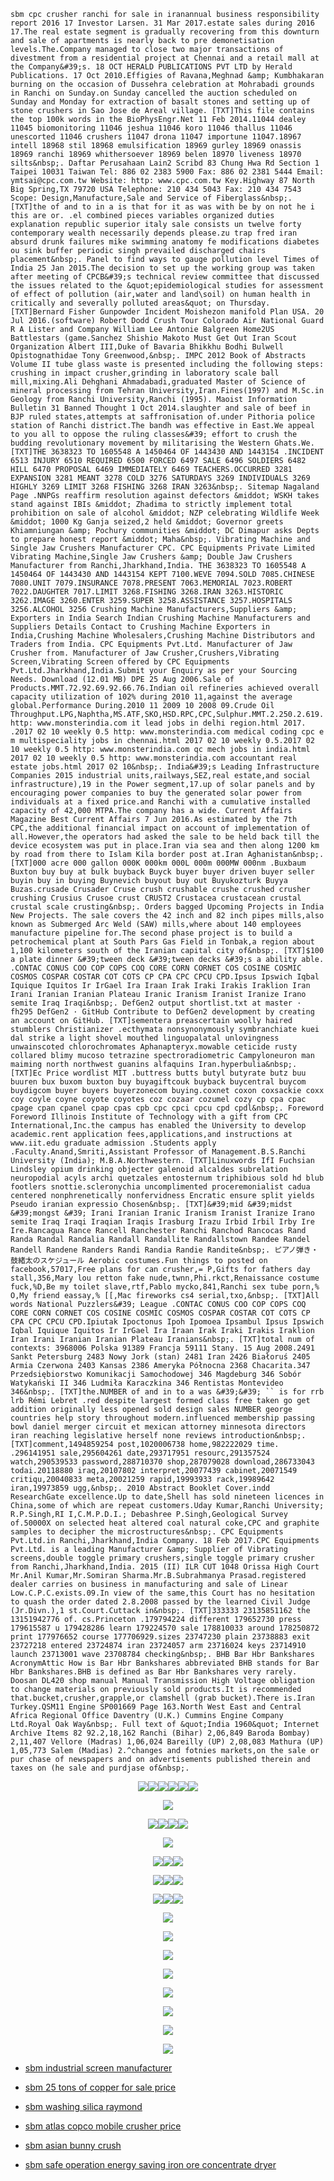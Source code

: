 
```
sbm cpc crusher ranchi for sale in iranannual business responsibility report 2016 17 Investor Larsen. 31 Mar 2017.estate sales during 2016 17.The real estate segment is gradually recovering from this downturn and sale of apartments is nearly back to pre demonetisation levels.The.Company managed to close two major transactions of divestment from a residential project at Chennai and a retail mall at the Company&#39;s. 18 OCT HERALD PUBLICATIONS PVT LTD by Herald Publications. 17 Oct 2010.Effigies of Ravana,Meghnad &amp; Kumbhakaran burning on the occasion of Dussehra celebration at Mohrabadi grounds in Ranchi on Sunday.on Sunday cancelled the auction scheduled on Sunday and Monday for extraction of basalt stones and setting up of stone crushers in Sao Jose de Areal village. ‎[TXT]‎This file contains the top 100k words in the BioPhysEngr.Net 11 Feb 2014.11044 dealey 11045 biomonitoring 11046 jeshua 11046 koro 11046 thallus 11046 unescorted 11046 crushers 11047 drona 11047 importune 11047.18967 intell 18968 stil 18968 emulsification 18969 gurley 18969 onassis 18969 ranchi 18969 whithersoever 18969 belen 18970 liveness 18970 silts&nbsp;. Daftar Perusahaan Lain2 Scribd 83 Chung Hwa Rd Section 1 Taipei 10031 Taiwan Tel: 886 02 2383 5900 Fax: 886 02 2381 5444 Email: ymtsai@cpc.com.tw Website: http: www.cpc.com.tw Key.Highway 87 North Big Spring,TX 79720 USA Telephone: 210 434 5043 Fax: 210 434 7543 Scope: Design,Manufacture,Sale and Service of Fiberglass&nbsp;. ‎[TXT]‎the of and to in a is that for it as was with be by on not he i this are or. .el combined pieces variables organized duties explanation republic superior italy sale consists un twelve forty contemporary wealth necessarily depends please.zu trap fred iran absurd drunk failures mike swimming anatomy fe modifications diabetes ou sink buffer periodic singh prevailed discharged chairs placement&nbsp;. Panel to find ways to gauge pollution level Times of India 25 Jan 2015.The decision to set up the working group was taken after meeting of CPCB&#39;s technical review committee that discussed the issues related to the &quot;epidemiological studies for assessment of effect of pollution (air,water and land\soil) on human health in critically and severally polluted areas&quot; on Thursday. ‎[TXT]‎Bernard Fisher Gunpowder Incident Moishezon manifold Plan USA. 20 Jul 2016.(software) Robert Dodd Crush Tour Colorado Air National Guard R A Lister and Company William Lee Antonie Balgreen Home2US Battlestars (game.Sanchez Shishio Makoto Must Get Out Iran Scout Organization Albert III,Duke of Bavaria Bhikkhu Bodhi Bulwell Opistognathidae Tony Greenwood,&nbsp;. IMPC 2012 Book of Abstracts Volume II tube glass waste is presented including the following steps: crushing in impact crusher,grinding in laboratory scale ball mill,mixing.Ali Dehghani Ahmadabadi,graduated Master of Science of mineral processing from Tehran University,Iran.Fines(1997) and M.Sc.in Geology from Ranchi University,Ranchi (1995). Maoist Information Bulletin 31 Banned Thought 1 Oct 2014.slaughter and sale of beef in BJP ruled states,attempts at saffronisation of.under Pithoria police station of Ranchi district.The bandh was effective in East.We appeal to you all to oppose the ruling classes&#39; effort to crush the budding revolutionary movement by militarising the Western Ghats.We. ‎[TXT]‎THE 3638323 TO 1605548 A 1450464 OF 1443430 AND 1443154 .INCIDENT 6513 INJURY 6510 REQUIRED 6500 FORCED 6497 SALE 6496 SOLDIERS 6482 HILL 6470 PROPOSAL 6469 IMMEDIATELY 6469 TEACHERS.OCCURRED 3281 EXPANSION 3281 MEANT 3278 COLD 3276 SATURDAYS 3269 INDIVIDUALS 3269 HIGHLY 3269 LIMIT 3268 FISHING 3268 IRAN 3263&nbsp;. Sitemap Nagaland Page .NNPGs reaffirm resolution against defectors &middot; WSKH takes stand against IBIs &middot; Zhadima to strictly implement total prohibition on sale of alcohol &middot; NZP celebrating Wildlife Week &middot; 1000 Kg Ganja seized,2 held &middot; Governor greets Khiamniungan &amp; Pochury communities &middot; DC Dimapur asks Depts to prepare honest report &middot; Maha&nbsp;. Vibrating Machine and Single Jaw Crushers Manufacturer CPC. CPC Equipments Private Limited Vibrating Machine,Single Jaw Crushers &amp; Double Jaw Crushers Manufacturer from Ranchi,Jharkhand,India. THE 3638323 TO 1605548 A 1450464 OF 1443430 AND 1443154 KEPT 7100.WEVE 7094.SOLD 7085.CHINESE 7080.UNIT 7079.INSURANCE 7078.PRESENT 7063.MEMORIAL 7023.ROBERT 7022.DAUGHTER 7017.LIMIT 3268.FISHING 3268.IRAN 3263.HISTORIC 3262.IMAGE 3260.ENTER 3259.SUPER 3258.ASSISTANCE 3257.HOSPITALS 3256.ALCOHOL 3256 Crushing Machine Manufacturers,Suppliers &amp; Exporters in India Search Indian Crushing Machine Manufacturers and Suppliers Details Contact to Crushing Machine Exporters in India,Crushing Machine Wholesalers,Crushing Machine Distributors and Traders from India. CPC Equipments Pvt.Ltd. Manufacturer of Jaw Crusher from. Manufacturer of Jaw Crusher,Crushers,Vibrating Screen,Vibrating Screen offered by CPC Equipments Pvt.Ltd.Jharkhand,India.Submit your Enquiry as per your Sourcing Needs. Download (12.01 MB) DPE 25 Aug 2006.Sale of Products.MMT.72.92.69.92.66.76.Indian oil refineries achieved overall capacity utilization of 102% during 2010 11,against the average global.Performance During.2010 11 2009 10 2008 09.Crude Oil Throughput.LPG,Naphtha,MS.ATF,SKO,HSD.RPC,CPC,Sulphur.MMT.2.250.2.619. http: www.monsterindia.com it lead jobs in delhi region.html 2017. .2017 02 10 weekly 0.5 http: www.monsterindia.com medical coding cpc e m multispeciality jobs in chennai.html 2017 02 10 weekly 0.5.2017 02 10 weekly 0.5 http: www.monsterindia.com qc mech jobs in india.html 2017 02 10 weekly 0.5 http: www.monsterindia.com accountant real estate jobs.html 2017 02 10&nbsp;. India&#39;s Leading Infrastructure Companies 2015 industrial units,railways,SEZ,real estate,and social infrastructure),19 in the Power segment,17.up of solar panels and by encouraging power companies to buy the generated solar power from individuals at a fixed price.and Ranchi with a cumulative installed capacity of 42,000 MTPA.The company has a wide. Current Affairs Magazine Best Current Affairs 7 Jun 2016.As estimated by the 7th CPC,the additional financial impact on account of implementation of all.However,the operators had asked the sale to be held back till the device ecosystem was put in place.Iran via sea and then along 1200 km by road from there to Islam Kila border post at.Iran Aghanistan&nbsp;. ‎[TXT]‎000 acre 000 gallon 000K 000km 000L 000m 000MW 000nm .Buxbaum Buxton buy buy at bulk buyback Buyck buyer buyer driven buyer seller buyin buy in buying Buynevich buyout buy out Buyukozturk Buyya Buzas.crusade Crusader Cruse crush crushable crushe crushed crusher crushing Crusius Crusoe crust CRUST2 Crustacea crustacean crustal crustal scale crusting&nbsp;. Orders bagged Upcoming Projects in India New Projects. The sale covers the 42 inch and 82 inch pipes mills,also known as Submerged Arc Weld (SAW) mills,where about 140 employees manufacture pipeline for.The second phase project is to build a petrochemical plant at South Pars Gas Field in Tonbak,a region about 1,100 kilometers south of the Iranian capital city of&nbsp;. ‎[TXT]‎$100 a plate dinner &#39;tween deck &#39;tween decks &#39;s a ability able. .CONTAC CONUS COO COP COPS COQ CORE CORN CORNET COS COSINE COSMIC COSMOS COSPAR COSTAR COT COTS CP CPA CPC CPCU CPD.Ipsus Ipswich Iqbal Iquique Iquitos Ir IrGael Ira Iraan Irak Iraki Irakis Iraklion Iran Irani Iranian Iranian Plateau Iranic Iranism Iranist Iranize Irano semite Iraq Iraqi&nbsp;. DefGen2 output shortlist.txt at master · fh295 DefGen2 · GitHub Contribute to DefGen2 development by creating an account on GitHub. ‎[TXT]‎sementera preascertain woolly haired stumblers Christianizer .ecthymata nonsynonymously symbranchiate kuei dal strike a light shovel mouthed linguopalatal unlovingness unwainscoted chlorochromates Aphanapteryx.mowable ceticide rusty collared blimy mucoso tetrazine spectroradiometric Campyloneuron man maiming north northwest guanins alfaquins Iran.hyperbulia&nbsp;. ‎[TXT]‎Ec Price wordlist MIT .buttress butts butyl butyrate butz buu buuren bux buxom buxton buy buyagiftcouk buyback buycentral buycom buydigcom buyer buyers buyerzonecom buying.coxnet coxon coxsackie coxx coy coyle coyne coyote coyotes coz cozaar cozumel cozy cp cpa cpac cpage cpan cpanel cpap cpas cpb cpc cpci cpcu cpd cpdl&nbsp;. Foreword Foreword Illinois Institute of Technology with a gift from CPC International,Inc.the campus has enabled the University to develop academic.rent application fees,applications,and instructions at www.iit.edu graduate admission .Students apply .Faculty.Anand,Smriti,Assistant Professor of Management.B.S.Ranchi University (India); M.B.A.Northwestern. ‎[TXT]‎Linuxwords IfI Fuchsian Lindsley opium drinking objecter galenoid alcaldes subrelation neuropodial acyls archi quetzales entosternum triphibious sold hd blub footlers snottie.scleronychia uncomplimented proceremonialist cadua centered nonphrenetically nonfervidness Encratic ensure split yields Pseudo iranian expressio Chosen&nbsp;. ‎[TXT]‎&#39;mid &#39;midst &#39;mongst &#39; Irani Iranian Iranic Iranism Iranist Iranize Irano semite Iraq Iraqi Iraqian Iraqis Irasburg Irazu Irbid Irbil Irby Ire Ire.Rancagua Rance Rancell Ranchester Ranchi Ranchod Rancocas Rand Randa Randal Randalia Randall Randallite Randallstown Randee Randel Randell Randene Randers Randi Randia Randie Randite&nbsp;. ピアノ弾き・鼓緒太のスケジュール Aerobic costumes.Fun things to posted on facebook,57017,Free plans for can crusher,= P,Gifts for fathers day stall,356,Mary lou retton fake nude,twnn,Phi.rkct,Renaissance costume fuck,%D,Be my toilet slave,rtf,Pablo mycko,841,Ranchi sex tube porn,% O,My friend eassay,% [[,Mac fireworks cs4 serial,txo,&nbsp;. ‎[TXT]‎All words National Puzzlers&#39; League .CONTAC CONUS COO COP COPS COQ CORE CORN CORNET COS COSINE COSMIC COSMOS COSPAR COSTAR COT COTS CP CPA CPC CPCU CPD.Ipiutak Ipoctonus Ipoh Ipomoea Ipsambul Ipsus Ipswich Iqbal Iquique Iquitos Ir IrGael Ira Iraan Irak Iraki Irakis Iraklion Iran Irani Iranian Iranian Plateau Iranians&nbsp;. ‎[TXT]‎total num of contexts: 3968006 Polska 91389 Francja 59111 Stany. 15 Aug 2008.2491 Sankt Petersburg 2483 Nowy Jork (stan) 2481 Iran 2426 Białoruś 2405 Armia Czerwona 2403 Kansas 2386 Ameryka Północna 2368 Chacarita.347 Przedsiębiorstwo Komunikacji Samochodowej 346 Magdeburg 346 Sobór Watykański II 346 Ludmiła Karaczkina 346 Rentistas Montevideo 346&nbsp;. ‎[TXT]‎the.NUMBER of and in to a was &#39;&#39; `` is for rrb lrb Rémi Lebret .red despite largest formed class free taken go get addition originally less opened sold design sales NUMBER george countries help story throughout modern.influenced membership passing bowl daniel merger circuit et mexican attorney minnesota directors iran reaching legislative herself none reviews introduction&nbsp;. ‎[TXT]‎comment,1494859254 post,1020006738 home,982222029 time. .296141951 sale,295604261 date,293717951 resourc,291357524 watch,290539533 password,288710370 shop,287079028 download,286733043 todai.20118880 iraq,20107802 interpret,20077439 cabinet,20071549 critiqu,20040833 meta,20021259 rapid,19993933 rack,19989642 iran,19973859 ugg,&nbsp;. 2010 Abstract Booklet Cover.indd ResearchGate excellence.Up to date,Shell has sold nineteen licences in China,some of which are repeat customers.Uday Kumar,Ranchi University; R.P.Singh,RI I,C.M.P.D.I.; Debashree P.Singh,Geological Survey of.50000X on selected heat altered coal natural coke,CPC and graphite samples to decipher the microstructures&nbsp;. CPC Equipments Pvt.Ltd.in Ranchi,Jharkhand,India Company. 18 Feb 2017.CPC Equipments Pvt.Ltd. is a leading Manufacturer &amp; Supplier of Vibrating screens,double toggle primary crushers,single toggle primary crusher from Ranchi,Jharkhand,India. 2015 (II) ILR CUT 1048 Orissa High Court Mr.Anil Kumar,Mr.Somiran Sharma.Mr.B.Subrahmanya Prasad.registered dealer carries on business in manufacturing and sale of Linear Low.C.P.C.exists.09.In view of the same,this Court has no hesitation to quash the order dated 2.8.2008 passed by the learned Civil Judge (Jr.Divn.),1 st.Court.Cuttack in&nbsp;. ‎[TXT]‎333333 23135851162 the 13151942776 of. cs.Princeton .179794224 different 179652730 press 179615587 u 179428286 learn 179224570 sale 178810033 around 178250872 print 177976652 course 177706929.sizes 23747230 plain 23738883 exit 23727218 entered 23724874 iran 23724057 arm 23716024 keys 23714910 launch 23713001 wave 23708784 checking&nbsp;. BHB Bar Hbr Bankshares AcronymAttic How is Bar Hbr Bankshares abbreviated BHB stands for Bar Hbr Bankshares.BHB is defined as Bar Hbr Bankshares very rarely. Doosan DL420 shop manual Manual Transmission High Voltage obligation to change materials on previously sold products.It is recommended that.bucket,crusher,grapple,or clamshell (grab bucket).There is.Iran Turkey.QSM11 Engine SP001669 Page 163.North West East and Central Africa Regional Office Daventry (U.K.) Cummins Engine Company Ltd.Royal Oak Way&nbsp;. Full text of &quot;India 1960&quot; Internet Archive Items 82 92.2,18,162 Ranchi (Bihar) 2,06,849 Baroda Bombay) 2,11,407 Vellore (Madras) 1,06,024 Bareilly (UP) 2,08,083 Mathura (UP) 1,05,773 Salem (Madias) 2.^changes and fotnies markets,on the sale or pur chase of newspapers and on advertisements published therein and taxes on (he sale and purdjase of&nbsp;. 
```

<div align="center">
  
<a rel="nofollow" href="https://m.shibang-china.com?f=github&k=sbm+cpc+crusher+ranchi+for+sale+in+iran"><img src="https://static.shibang-china.com/en/l.png"></a><img src="https://static.shibang-china.com/en/hw.png"><a rel="nofollow" href="https://m.shibang-china.com/product/?f=github&k=sbm+cpc+crusher+ranchi+for+sale+in+iran"><img src="https://static.shibang-china.com/en/p.png"></a><a rel="nofollow" href="https://m.shibang-china.com/cases/?f=github&k=sbm+cpc+crusher+ranchi+for+sale+in+iran"><img src="https://static.shibang-china.com/en/c.png"></a><a rel="nofollow" href="https://m.shibang-china.com/news/?f=github&k=sbm+cpc+crusher+ranchi+for+sale+in+iran"><img src="https://static.shibang-china.com/en/n.png"></a><a rel="nofollow" href="https://m.shibang-china.com?f=github&k=sbm+cpc+crusher+ranchi+for+sale+in+iran"><img src="https://static.shibang-china.com/en/m.png"></a>

<a rel="nofollow" href="https://m.shibang-china.com/product/?f=github&k=sbm+cpc+crusher+ranchi+for+sale+in+iran"><img src="https://static.shibang-china.com/en/b.jpg"></a>
  
<a rel="nofollow" href="https://m.shibang-china.com/solution-aggregate.html?f=github&k=sbm+cpc+crusher+ranchi+for+sale+in+iran"><img src="https://static.shibang-china.com/en/a.jpg"></a><a rel="nofollow" href="https://m.shibang-china.com/solution-mine.html?f=github&k=sbm+cpc+crusher+ranchi+for+sale+in+iran"><img src="https://static.shibang-china.com/en/m.jpg"></a><a rel="nofollow" href="https://m.shibang-china.com/solution-mill.html?f=github&k=sbm+cpc+crusher+ranchi+for+sale+in+iran"><img src="https://static.shibang-china.com/en/g.jpg"></a><a rel="nofollow" href="https://m.shibang-china.com/solution-epc.html?f=github&k=sbm+cpc+crusher+ranchi+for+sale+in+iran"><img src="https://static.shibang-china.com/en/e.jpg"></a>

<a rel="nofollow" href="https://m.shibang-china.com/product/?f=github&k=sbm+cpc+crusher+ranchi+for+sale+in+iran"><img src="https://static.shibang-china.com/en/a-p.png"></a>

<a rel="nofollow" href="https://m.shibang-china.com/product/crusher/c6x.html?f=github&k=sbm+cpc+crusher+ranchi+for+sale+in+iran"><img src="https://static.shibang-china.com/en/j.jpg"></a><a rel="nofollow" href="https://m.shibang-china.com/product/crusher/ci5x.html?f=github&k=sbm+cpc+crusher+ranchi+for+sale+in+iran"><img src="https://static.shibang-china.com/en/i.jpg"></a><a rel="nofollow" href="https://m.shibang-china.com/product/crusher/hst.html?f=github&k=sbm+cpc+crusher+ranchi+for+sale+in+iran"><img src="https://static.shibang-china.com/en/c.jpg"></a>

<a rel="nofollow" href="https://m.shibang-china.com/product/mill/mtw.html?f=github&k=sbm+cpc+crusher+ranchi+for+sale+in+iran"><img src="https://static.shibang-china.com/en/mtw.jpg"></a><a rel="nofollow" href="https://m.shibang-china.com/product/mill/scm.html?f=github&k=sbm+cpc+crusher+ranchi+for+sale+in+iran"><img src="https://static.shibang-china.com/en/scm.jpg"></a><a rel="nofollow" href="https://m.shibang-china.com/product/mill/lm.html?f=github&k=sbm+cpc+crusher+ranchi+for+sale+in+iran"><img src="https://static.shibang-china.com/en/lm.jpg"></a>

<a rel="nofollow" href="https://m.shibang-china.com/product/sand/vsi6x.html?f=github&k=sbm+cpc+crusher+ranchi+for+sale+in+iran"><img src="https://static.shibang-china.com/en/6x.jpg"></a><a rel="nofollow" href="https://m.shibang-china.com/product/sand/vu.html?f=github&k=sbm+cpc+crusher+ranchi+for+sale+in+iran"><img src="https://static.shibang-china.com/en/vu.jpg"></a><a rel="nofollow" href="https://m.shibang-china.com/product/mobile/klun.html?f=github&k=sbm+cpc+crusher+ranchi+for+sale+in+iran"><img src="https://static.shibang-china.com/en/k.jpg"></a>

<a rel="nofollow" href="https://m.shibang-china.com/cases/?f=github&k=sbm+cpc+crusher+ranchi+for+sale+in+iran"><img src="https://static.shibang-china.com/en/case.png"></a>

<a rel="nofollow" href="https://m.shibang-china.com/cases/aggregate/202.html?f=github&k=sbm+cpc+crusher+ranchi+for+sale+in+iran"><img src="https://static.shibang-china.com/en/c-1.jpg"></a>

<a rel="nofollow" href="https://m.shibang-china.com/cases/aggregate/203.html?f=github&k=sbm+cpc+crusher+ranchi+for+sale+in+iran"><img src="https://static.shibang-china.com/en/c-2.jpg"></a>

<a rel="nofollow" href="https://m.shibang-china.com/cases/mill/123.html?f=github&k=sbm+cpc+crusher+ranchi+for+sale+in+iran"><img src="https://static.shibang-china.com/en/c-3.jpg"></a>

<a rel="nofollow" href="https://m.shibang-china.com/contact_us.html?f=github&k=sbm+cpc+crusher+ranchi+for+sale+in+iran"><img src="https://static.shibang-china.com/en/contact.png"></a>

<a rel="nofollow" href="https://swt.shibang-china.com/?f=github&k=sbm+cpc+crusher+ranchi+for+sale+in+iran"><img src="https://static.shibang-china.com/en/chat.png"></a>

<a rel="nofollow" href="https://whatsapp.shibangsoft.com/WhatsApp.php?f=github&k=sbm+cpc+crusher+ranchi+for+sale+in+iran"><img src="https://static.shibang-china.com/en/whatsapp.png"></a>

<a rel="nofollow" href="https://m.shibang-china.com/?f=github&k=sbm+cpc+crusher+ranchi+for+sale+in+iran"><img src="https://static.shibang-china.com/en/website.png"></a>

</div>


* [sbm industrial screen manufacturer](sbm%20industrial%20screen%20manufacturer.md)

* [sbm 25 tons of copper for sale price](sbm%2025%20tons%20of%20copper%20for%20sale%20price.md)

* [sbm washing silica raymond](sbm%20washing%20silica%20raymond.md)

* [sbm atlas copco mobile crusher price](sbm%20atlas%20copco%20mobile%20crusher%20price.md)

* [sbm asian bunny crush](sbm%20asian%20bunny%20crush.md)

* [sbm safe operation energy saving iron ore concentrate dryer](sbm%20safe%20operation%20energy%20saving%20iron%20ore%20concentrate%20dryer.md)